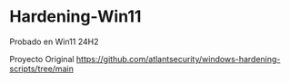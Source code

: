 # Hardening-Win11

Probado en Win11 24H2

Proyecto Original
https://github.com/atlantsecurity/windows-hardening-scripts/tree/main
